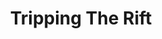 ---
layout: experiment
permalink: /tripping_the_rift/
title: "Tripping The Rift"
created: "2015"
root: "/assets/03_experiments/tripping_the_rift/"
bg-video: >
  <iframe src="https://player.vimeo.com/video/126130699" width="640" height="360" frameborder="0" webkitallowfullscreen mozallowfullscreen allowfullscreen></iframe>

description: >
  <i>Tripping The Rift</i> is a visual hallucination simulator for the Oculus DK2 VR Headset.
  <br><br>With a front facing camera attachment, the user has their visual field distorted with a variety of effects that mess with their temporal and visual reality. Using a phone app they can select between 10 different hallucination effects.

role:
 - Creator

documentation:
  - <iframe src="https://player.vimeo.com/video/126130699" width="640" height="560" frameborder="0" webkitallowfullscreen mozallowfullscreen allowfullscreen></iframe>
---